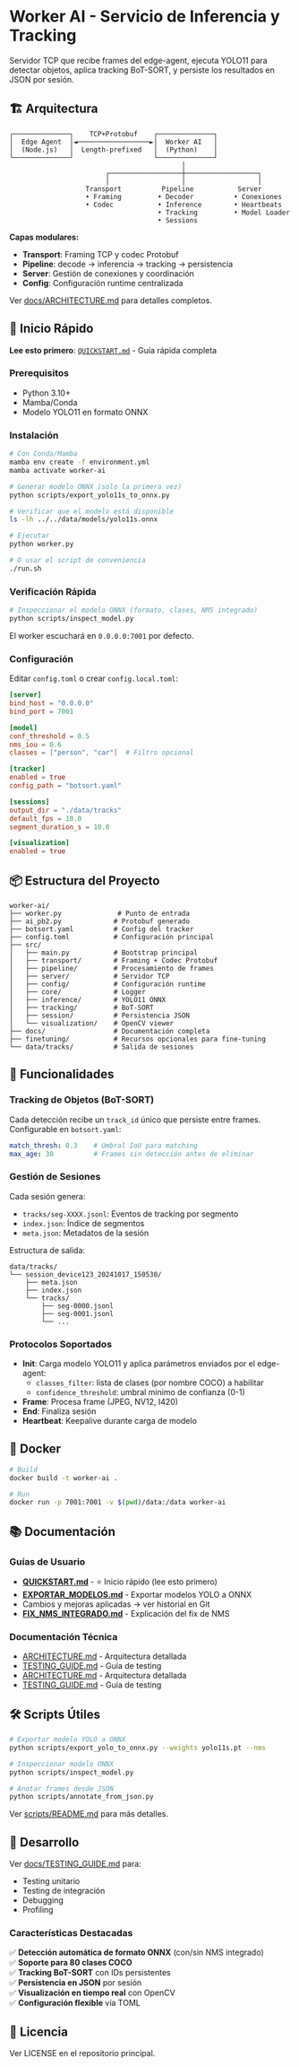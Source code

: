 # Worker AI - Servicio de Inferencia y Tracking

Servidor TCP que recibe frames del edge-agent, ejecuta YOLO11 para detectar objetos, aplica tracking BoT-SORT, y persiste los resultados en JSON por sesión.

## 🏗️ Arquitectura

```
┌──────────────┐    TCP+Protobuf    ┌──────────────┐
│  Edge Agent  │◄──────────────────►│  Worker AI   │
│  (Node.js)   │  Length-prefixed   │  (Python)    │
└──────────────┘                    └──────────────┘
                                           │
                        ┌──────────────────┼──────────────────┐
                        │                  │                  │
                   Transport          Pipeline           Server
                   • Framing         • Decoder          • Conexiones
                   • Codec           • Inference        • Heartbeats
                                     • Tracking         • Model Loader
                                     • Sessions
```

**Capas modulares:**
- **Transport**: Framing TCP y codec Protobuf
- **Pipeline**: decode → inferencia → tracking → persistencia
- **Server**: Gestión de conexiones y coordinación
- **Config**: Configuración runtime centralizada

Ver [docs/ARCHITECTURE.md](docs/ARCHITECTURE.md) para detalles completos.

## 🚀 Inicio Rápido

**Lee esto primero**: [`QUICKSTART.md`](docs/QUICKSTART.md) - Guía rápida completa

### Prerequisitos

- Python 3.10+
- Mamba/Conda
- Modelo YOLO11 en formato ONNX

### Instalación

```bash
# Con Conda/Mamba
mamba env create -f environment.yml
mamba activate worker-ai

# Generar modelo ONNX (solo la primera vez)
python scripts/export_yolo11s_to_onnx.py

# Verificar que el modelo está disponible
ls -lh ../../data/models/yolo11s.onnx

# Ejecutar
python worker.py

# O usar el script de conveniencia
./run.sh
```

### Verificación Rápida

```bash
# Inspeccionar el modelo ONNX (formato, clases, NMS integrado)
python scripts/inspect_model.py
```

El worker escuchará en `0.0.0.0:7001` por defecto.

### Configuración

Editar `config.toml` o crear `config.local.toml`:

```toml
[server]
bind_host = "0.0.0.0"
bind_port = 7001

[model]
conf_threshold = 0.5
nms_iou = 0.6
classes = ["person", "car"]  # Filtro opcional

[tracker]
enabled = true
config_path = "botsort.yaml"

[sessions]
output_dir = "./data/tracks"
default_fps = 10.0
segment_duration_s = 10.0

[visualization]
enabled = true
```

## 📦 Estructura del Proyecto

```
worker-ai/
├── worker.py              # Punto de entrada
├── ai_pb2.py             # Protobuf generado
├── botsort.yaml          # Config del tracker
├── config.toml           # Configuración principal
├── src/
│   ├── main.py           # Bootstrap principal
│   ├── transport/        # Framing + Codec Protobuf
│   ├── pipeline/         # Procesamiento de frames
│   ├── server/           # Servidor TCP
│   ├── config/           # Configuración runtime
│   ├── core/             # Logger
│   ├── inference/        # YOLO11 ONNX
│   ├── tracking/         # BoT-SORT
│   ├── session/          # Persistencia JSON
│   └── visualization/    # OpenCV viewer
├── docs/                 # Documentación completa
├── finetuning/           # Recursos opcionales para fine-tuning
└── data/tracks/          # Salida de sesiones
```

## 📝 Funcionalidades

### Tracking de Objetos (BoT-SORT)

Cada detección recibe un `track_id` único que persiste entre frames. Configurable en `botsort.yaml`:

```yaml
match_thresh: 0.3    # Umbral IoU para matching
max_age: 30          # Frames sin detección antes de eliminar
```

### Gestión de Sesiones

Cada sesión genera:
- `tracks/seg-XXXX.jsonl`: Eventos de tracking por segmento
- `index.json`: Índice de segmentos
- `meta.json`: Metadatos de la sesión

Estructura de salida:
```
data/tracks/
└── session_device123_20241017_150530/
    ├── meta.json
    ├── index.json
    └── tracks/
        ├── seg-0000.jsonl
        ├── seg-0001.jsonl
        └── ...
```

### Protocolos Soportados

- **Init**: Carga modelo YOLO11 y aplica parámetros enviados por el edge-agent:
  - `classes_filter`: lista de clases (por nombre COCO) a habilitar
  - `confidence_threshold`: umbral mínimo de confianza (0-1)
- **Frame**: Procesa frame (JPEG, NV12, I420)
- **End**: Finaliza sesión
- **Heartbeat**: Keepalive durante carga de modelo

## 🐳 Docker

```bash
# Build
docker build -t worker-ai .

# Run
docker run -p 7001:7001 -v $(pwd)/data:/data worker-ai
```

## 📚 Documentación

### Guías de Usuario
- **[QUICKSTART.md](QUICKSTART.md)** - ⭐ Inicio rápido (lee esto primero)
- **[EXPORTAR_MODELOS.md](EXPORTAR_MODELOS.md)** - Exportar modelos YOLO a ONNX
- Cambios y mejoras aplicadas → ver historial en Git
- **[FIX_NMS_INTEGRADO.md](FIX_NMS_INTEGRADO.md)** - Explicación del fix de NMS

### Documentación Técnica
- [ARCHITECTURE.md](docs/ARCHITECTURE.md) - Arquitectura detallada
- [TESTING_GUIDE.md](docs/TESTING_GUIDE.md) - Guía de testing
- [ARCHITECTURE.md](docs/ARCHITECTURE.md) - Arquitectura detallada
- [TESTING_GUIDE.md](docs/TESTING_GUIDE.md) - Guía de testing

## 🛠️ Scripts Útiles

```bash
# Exportar modelo YOLO a ONNX
python scripts/export_yolo_to_onnx.py --weights yolo11s.pt --nms

# Inspeccionar modelo ONNX
python scripts/inspect_model.py

# Anotar frames desde JSON
python scripts/annotate_from_json.py
```

Ver [scripts/README.md](scripts/README.md) para más detalles.

## 🔧 Desarrollo

Ver [docs/TESTING_GUIDE.md](docs/TESTING_GUIDE.md) para:
- Testing unitario
- Testing de integración
- Debugging
- Profiling

### Características Destacadas

✅ **Detección automática de formato ONNX** (con/sin NMS integrado)  
✅ **Soporte para 80 clases COCO**  
✅ **Tracking BoT-SORT** con IDs persistentes  
✅ **Persistencia en JSON** por sesión  
✅ **Visualización en tiempo real** con OpenCV  
✅ **Configuración flexible** vía TOML

## 📄 Licencia

Ver LICENSE en el repositorio principal.
